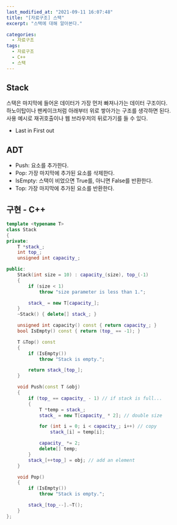 ```yaml
---
last_modified_at: "2021-09-11 16:07:48"
title: "[자료구조] 스택"
excerpt: "스택에 대해 알아본다."

categories:
  - 자료구조
tags:
  - 자료구조
  - C++
  - 스택
---
```


## Stack

스택은 마지막에 들어온 데이터가 가장 먼저 빠져나가는 데이터 구조이다.  
하노이탑이나 팬케이크처럼 아래부터 위로 쌓아가는 구조를 생각하면 된다.  
사용 예시로 재귀호출이나 웹 브라우저의 뒤로가기를 들 수 있다.

- Last in First out

## ADT

- Push: 요소를 추가한다.
- Pop: 가장 마지막에 추가된 요소를 삭제한다.
- IsEmpty: 스택이 비었으면 True를, 아니면 False를 반환한다.
- Top: 가장 마지막에 추가된 요소를 반환한다.

## 구현 - C++

```cpp
template <typename T>
class Stack
{
private:
    T *stack_;
    int top_;
    unsigned int capacity_;

public:
    Stack(int size = 10) : capacity_(size), top_(-1)
    {
        if (size < 1)
            throw "size parameter is less than 1.";

        stack_ = new T[capacity_];
    }
    ~Stack() { delete[] stack_; }

    unsigned int capacity() const { return capacity_; }
    bool IsEmpty() const { return (top_ == -1); }

    T &Top() const
    {
        if (IsEmpty())
            throw "Stack is empty.";

        return stack_[top_];
    }

    void Push(const T &obj)
    {
        if (top_ == capacity_ - 1) // if stack is full...
        {
            T *temp = stack_;
            stack_ = new T[capacity_ * 2]; // double size

            for (int i = 0; i < capacity_; i++) // copy
                stack_[i] = temp[i];

            capacity_ *= 2;
            delete[] temp;
        }
        stack_[++top_] = obj; // add an element
    }

    void Pop()
    {
        if (IsEmpty())
            throw "Stack is empty.";

        stack_[top_--].~T();
    }
};
```
